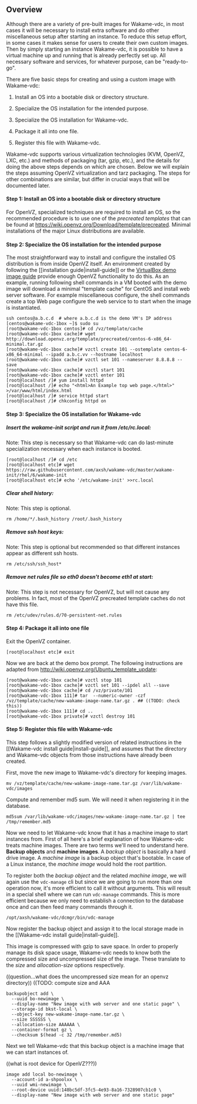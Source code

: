 ## Overview

Although there are a variety of pre-built images for Wakame-vdc, in
most cases it will be necessary to install extra software and do other
miscellaneous setup after starting an instance.  To reduce this setup
effort, in some cases it makes sense for users to create their own
custom images.  Then by simply starting an instance Wakame-vdc, it is
possible to have a virtual machine up and running that is already
perfectly set up.  All necessary software and services, for whatever
purpose, can be "ready-to-go".

There are five basic steps for creating and using a custom image with Wakame-vdc:

1. Install an OS into a bootable disk or directory structure.

2. Specialize the OS installation for the intended purpose.

3. Specialize the OS installation for Wakame-vdc.

4. Package it all into one file.

5. Register this file with Wakame-vdc.

Wakame-vdc supports various virtualization technologies (KVM, OpenVZ,
LXC, etc.)  and methods of packaging (tar, gzip, etc.), and the
details for doing the above steps depends on which are chosen.  Below
we will explain the steps assuming OpenVZ virtualization and tarz
packaging.  The steps for other combinations are similar, but differ
in crucial ways that will be documented later.


#### Step 1: Install an OS into a bootable disk or directory structure 

For OpenVZ, specialized techniques are required to install an OS, so
the recommended procedure is to use one of the *precreated templates*
that can be found at
https://wiki.openvz.org/Download/template/precreated.  Minimal
installations of the major Linux distributions are available.

#### Step 2: Specialize the OS installation for the intended purpose

The most straightforward way to install and configure the installed OS
distribution is from inside OpenVZ itself.  An environment created by
following the [[installation guide|install-guide]] or the [VirtualBox
demo image guide](http://wakameusersgroup.org/demo_image.html) provide
enough OpenVZ functionality to do this.  As an example, running
following shell commands in a VM booted with the demo image will
download a minimal "template cache" for CentOS and install web server
software.  For example miscellaneous configure, the shell commands
create a top Web page configure the web service to to start when the
image is instantiated.

    ssh centos@a.b.c.d  # where a.b.c.d is the demo VM's IP address
    [centos@wakame-vdc-1box ~]$ sudo su
    [root@wakame-vdc-1box centos]# cd /vz/template/cache
    [root@wakame-vdc-1box cache]# wget http://download.openvz.org/template/precreated/centos-6-x86_64-minimal.tar.gz
    [root@wakame-vdc-1box cache]# vzctl create 101 --ostemplate centos-6-x86_64-minimal --ipadd a.b.c.vv --hostname localhost
    [root@wakame-vdc-1box cache]# vzctl set 101 --nameserver 8.8.8.8 --save
    [root@wakame-vdc-1box cache]# vzctl start 101
    [root@wakame-vdc-1box cache]# vzctl enter 101
    [root@localhost /]# yum install httpd
    [root@localhost /]# echo "<html>An Example top web page.</html>" >/var/www/html/index.html
    [root@localhost /]# service httpd start
    [root@localhost /]# chkconfig httpd on

#### Step 3: Specialize the OS installation for Wakame-vdc


##### Insert the wakame-init script and run it from /etc/rc.local:

Note: This step is necessary so that Wakame-vdc can do last-minute
specialization necessary when each instance is booted.

    [root@localhost /]# cd /etc
    [root@localhost etc]# wget https://raw.githubusercontent.com/axsh/wakame-vdc/master/wakame-init/rhel/6/wakame-init
    [root@localhost etc]# echo '/etc/wakame-init' >>rc.local

##### Clear shell history:

Note: This step is optional.

    rm /home/*/.bash_history /root/.bash_history

##### Remove ssh host keys:

Note: This step is optional but recommended so that different
instances appear as different ssh hosts.

    rm /etc/ssh/ssh_host*

##### Remove net rules file so eth0 doesn't become eth1 at start:

Note: This step is not necessary for OpenVZ, but will not cause any
problems.  In fact, most of the OpenVZ precreated template caches do
not have this file.

    rm /etc/udev/rules.d/70-persistent-net.rules

#### Step 4: Package it all into one file

Exit the OpenVZ container.

    [root@localhost etc]# exit

Now we are back at the demo box prompt. The following instructions are adapted from
http://wiki.openvz.org/Ubuntu_template_update:

    [root@wakame-vdc-1box cache]# vzctl stop 101
    [root@wakame-vdc-1box cache]# vzctl set 101 --ipdel all --save
    [root@wakame-vdc-1box cache]# cd /vz/private/101
    [root@wakame-vdc-1box 111]# tar  --numeric-owner -czf /vz/template/cache/new-wakame-image-name.tar.gz . ## ((TODO: check this))
    [root@wakame-vdc-1box 111]# cd ..
    [root@wakame-vdc-1box private]# vzctl destroy 101

#### Step 5: Register this file with Wakame-vdc

This step follows a slightly modified version of related instructions
in the [[Wakame-vdc install guide|install-guide]], and assumes that
the directory and Wakame-vdc objects from those instructions have
already been created.

First, move the new image to Wakame-vdc's directory for keeping images.

    mv /vz/template/cache/new-wakame-image-name.tar.gz /var/lib/wakame-vdc/images

Compute and remember md5 sum. We will need it when registering it in the database.

    md5sum /var/lib/wakame-vdc/images/new-wakame-image-name.tar.gz | tee /tmp/remember.md5

Now we need to let Wakame-vdc know that it has a machine image to start instances from. First of all here's a brief explanation of how Wakame-vdc treats machine images. There are two terms we'll need to understand here. **Backup objects** and **machine images**. A *backup object* is basically a hard drive image. A *machine image* is a backup object that's bootable. In case of a Linux instance, the *machine image* would hold the root partition.

To register both the *backup object* and the related *machine image*, we will again use the `vdc-manage` cli but since we are going to run more than one operation now, it's more efficient to call it without arguments. This will result in a special shell where we can run `vdc-manage` commands. This is more efficient because we only need to establish a connection to the database once and can then feed many commands through it.

    /opt/axsh/wakame-vdc/dcmgr/bin/vdc-manage

Now register the backup object and assign it to the local storage made in the [[Wakame-vdc install guide|install-guide]].

This image is compressed with gzip to save space. In order to properly manage its disk space usage, Wakame-vdc needs to know both the compressed size and uncompressed size of the image. These translate to the *size* and *allocation-size* options respectively.

((question...what does the uncompressed size mean for an openvz directory))
((TODO: compute size and AAA

    backupobject add \
      --uuid bo-newimage \
      --display-name "New image with web server and one static page" \
      --storage-id bkst-local \
      --object-key new-wakame-image-name.tar.gz \
      --size SSSSSS \
      --allocation-size AAAAAA \
      --container-format gz \
      --checksum $(head -c 32 /tmp/remember.md5)

Next we tell Wakame-vdc that this backup object is a machine image that we can start instances of.

((what is root device for OpenVZ???))

    image add local bo-newimage \
      --account-id a-shpoolxx \
      --uuid wmi-newimage \
      --root-device uuid:148bc5df-3fc5-4e93-8a16-7328907cb1c0 \
      --display-name "New image with web server and one static page"

